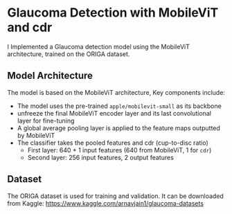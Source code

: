 # Glaucoma Detection with MobileViT and cdr

I Implemented a Glaucoma detection model using the MobileViT architecture, trained on the ORIGA dataset.

## Model Architecture
The model is based on the MobileViT architecture, Key components include:

- The model uses the pre-trained `apple/mobilevit-small` as its backbone
- unfreeze the final MobileViT encoder layer and its last convolutional layer for fine-tuning
- A global average pooling layer is applied to the feature maps outputted by MobileViT
- The classifier takes the pooled features and cdr (cup-to-disc ratio)
  - First layer: 640 + 1 input features (640 from MobileViT, 1 for `cdr`)
  - Second layer: 256 input features, 2 output features

## Dataset
The ORIGA dataset is used for training and validation. It can be downloaded from Kaggle:
https://www.kaggle.com/arnavjain1/glaucoma-datasets
